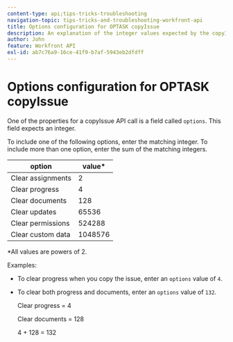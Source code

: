 ```yaml
---
content-type: api;tips-tricks-troubleshooting
navigation-topic: tips-tricks-and-troubleshooting-workfront-api
title: Options configuration for OPTASK copyIssue
description: An explanation of the integer values expected by the copyIssue endpoint.
author: John
feature: Workfront API
exl-id: ab7c76a9-16ce-41f9-b7af-5943eb2dfdff
---
```

# Options configuration for OPTASK copyIssue


One of the properties for a copyIssue API call is a field called `options`. This field expects an integer.

To include one of the following options, enter the matching integer. To include more than one option, enter the sum of the matching integers.

| option | value* |
|---|---|
| Clear assignments | 2 |
| Clear progress | 4 |
| Clear documents | 128 |
| Clear updates | 65536 |
| Clear permissions | 524288 |
| Clear custom data | 1048576 |

*All values are powers of 2.

Examples:

* To clear progress when you copy the issue, enter an `options` value of `4`. 

* To clear both progress and documents, enter an `options` value of `132`. 

  Clear progress = 4

  Clear documents = 128

  4 + 128 = 132

